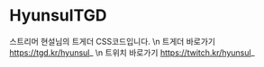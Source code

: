 # HyunsulTGD
스트리머 현설님의 트게더 CSS코드입니다. \n
트게더 바로가기 https://tgd.kr/hyunsul_ \n
트위치 바로가기 https://twitch.kr/hyunsul_
